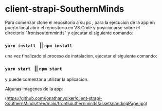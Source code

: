 # client-strapi-SouthernMinds

Para comenzar clone el repositorio a su pc , para la ejecucion de la app en puerto local
abrir el repositorio en VS Code y posicionarse sobre el directorio "frontsouternminds" y ejecutar el siguiente comando:

### `yarn install ` || `npm install`

una vez finalizado el proceso de instalacion, ejecutar el siguiente comando:

### `yarn start ` || `npm start`

y puede comenzar a utilizar la aplicacion.

Algunas imagenes de la app:

(https://github.com/jonathanvolker/client-strapi-SouthernMinds/tree/main/frontsouthernminds/assets/landingPage.jpg)
